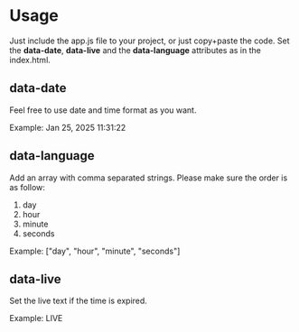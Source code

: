 # Usage

Just include the app.js file to your project, or just copy+paste the code.
Set the **data-date**, **data-live** and the **data-language** attributes as in the index.html.

## data-date

Feel free to use date and time format as you want.

Example: Jan 25, 2025 11:31:22

## data-language
Add an array with comma separated strings.
Please make sure the order is as follow:
1. day
2. hour
3. minute
4. seconds

Example: ["day", "hour", "minute", "seconds"]

## data-live
Set the live text if the time is expired.

Example: LIVE